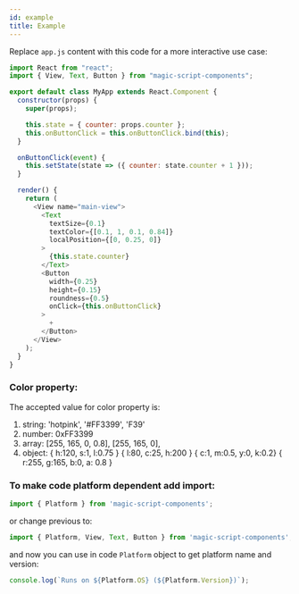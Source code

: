 ```yaml
---
id: example
title: Example
---
```


Replace `app.js` content with this code for a more interactive use case:

```javascript
import React from "react";
import { View, Text, Button } from "magic-script-components";

export default class MyApp extends React.Component {
  constructor(props) {
    super(props);

    this.state = { counter: props.counter };
    this.onButtonClick = this.onButtonClick.bind(this);
  }

  onButtonClick(event) {
    this.setState(state => ({ counter: state.counter + 1 }));
  }

  render() {
    return (
      <View name="main-view">
        <Text
          textSize={0.1}
          textColor={[0.1, 1, 0.1, 0.84]}
          localPosition={[0, 0.25, 0]}
        >
          {this.state.counter}
        </Text>
        <Button
          width={0.25}
          height={0.15}
          roundness={0.5}
          onClick={this.onButtonClick}
        >
          +
        </Button>
      </View>
    );
  }
}
```

### Color property:
The accepted value for color property is:
1. string: 'hotpink', '#FF3399', 'F39'
2. number: 0xFF3399
3. array: [255, 165, 0, 0.8], [255, 165, 0],
4. object:
  { h:120, s:1, l:0.75 }
  { l:80, c:25, h:200 }
  { c:1, m:0.5, y:0, k:0.2}
  { r:255, g:165, b:0, a: 0.8 }

### To make code platform dependent add import:
```javascript
import { Platform } from 'magic-script-components';
```
or change previous to:
```javascript
import { Platform, View, Text, Button } from 'magic-script-components';
```
and now you can use in code `Platform` object to get platform name and version:
```javascript
console.log(`Runs on ${Platform.OS} (${Platform.Version})`);
```
